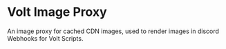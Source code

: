 # Volt Image Proxy

An image proxy for cached CDN images, used to render images in discord Webhooks for Volt Scripts.